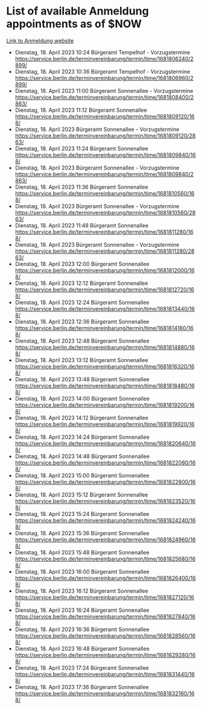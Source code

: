 # List of available Anmeldung appointments as of $NOW
[Link to Anmeldung website](https://service.berlin.de/terminvereinbarung/termin/tag.php?termin=1&anliegen[]=120686&dienstleisterlist=122210,122217,327316,122219,327312,122227,327314,122231,327346,122243,327348,122254,122252,329742,122260,329745,122262,329748,122271,327278,122273,327274,122277,327276,330436,122280,327294,122282,327290,122284,327292,122291,327270,122285,327266,122286,327264,122296,327268,150230,329760,122297,327286,122294,327284,122312,329763,122314,329775,122304,327330,122311,327334,122309,327332,317869,122281,327352,122279,329772,122283,122276,327324,122274,327326,122267,329766,122246,327318,122251,327320,122257,327322,122208,327298,122226,327300&herkunft=http%3A%2F%2Fservice.berlin.de%2Fdienstleistung%2F120686%2F)
- Dienstag, 18. April 2023 10:24 Bürgeramt Tempelhof - Vorzugstermine https://service.berlin.de/terminvereinbarung/termin/time/1681806240/2899/
- Dienstag, 18. April 2023 10:36 Bürgeramt Tempelhof - Vorzugstermine https://service.berlin.de/terminvereinbarung/termin/time/1681806960/2899/
- Dienstag, 18. April 2023 11:00 Bürgeramt Sonnenallee - Vorzugstermine https://service.berlin.de/terminvereinbarung/termin/time/1681808400/2863/
- Dienstag, 18. April 2023 11:12 Bürgeramt Sonnenallee https://service.berlin.de/terminvereinbarung/termin/time/1681809120/168/
- Dienstag, 18. April 2023  Bürgeramt Sonnenallee - Vorzugstermine https://service.berlin.de/terminvereinbarung/termin/time/1681809120/2863/
- Dienstag, 18. April 2023 11:24 Bürgeramt Sonnenallee https://service.berlin.de/terminvereinbarung/termin/time/1681809840/168/
- Dienstag, 18. April 2023  Bürgeramt Sonnenallee - Vorzugstermine https://service.berlin.de/terminvereinbarung/termin/time/1681809840/2863/
- Dienstag, 18. April 2023 11:36 Bürgeramt Sonnenallee https://service.berlin.de/terminvereinbarung/termin/time/1681810560/168/
- Dienstag, 18. April 2023  Bürgeramt Sonnenallee - Vorzugstermine https://service.berlin.de/terminvereinbarung/termin/time/1681810560/2863/
- Dienstag, 18. April 2023 11:48 Bürgeramt Sonnenallee https://service.berlin.de/terminvereinbarung/termin/time/1681811280/168/
- Dienstag, 18. April 2023  Bürgeramt Sonnenallee - Vorzugstermine https://service.berlin.de/terminvereinbarung/termin/time/1681811280/2863/
- Dienstag, 18. April 2023 12:00 Bürgeramt Sonnenallee https://service.berlin.de/terminvereinbarung/termin/time/1681812000/168/
- Dienstag, 18. April 2023 12:12 Bürgeramt Sonnenallee https://service.berlin.de/terminvereinbarung/termin/time/1681812720/168/
- Dienstag, 18. April 2023 12:24 Bürgeramt Sonnenallee https://service.berlin.de/terminvereinbarung/termin/time/1681813440/168/
- Dienstag, 18. April 2023 12:36 Bürgeramt Sonnenallee https://service.berlin.de/terminvereinbarung/termin/time/1681814160/168/
- Dienstag, 18. April 2023 12:48 Bürgeramt Sonnenallee https://service.berlin.de/terminvereinbarung/termin/time/1681814880/168/
- Dienstag, 18. April 2023 13:12 Bürgeramt Sonnenallee https://service.berlin.de/terminvereinbarung/termin/time/1681816320/168/
- Dienstag, 18. April 2023 13:48 Bürgeramt Sonnenallee https://service.berlin.de/terminvereinbarung/termin/time/1681818480/168/
- Dienstag, 18. April 2023 14:00 Bürgeramt Sonnenallee https://service.berlin.de/terminvereinbarung/termin/time/1681819200/168/
- Dienstag, 18. April 2023 14:12 Bürgeramt Sonnenallee https://service.berlin.de/terminvereinbarung/termin/time/1681819920/168/
- Dienstag, 18. April 2023 14:24 Bürgeramt Sonnenallee https://service.berlin.de/terminvereinbarung/termin/time/1681820640/168/
- Dienstag, 18. April 2023 14:48 Bürgeramt Sonnenallee https://service.berlin.de/terminvereinbarung/termin/time/1681822080/168/
- Dienstag, 18. April 2023 15:00 Bürgeramt Sonnenallee https://service.berlin.de/terminvereinbarung/termin/time/1681822800/168/
- Dienstag, 18. April 2023 15:12 Bürgeramt Sonnenallee https://service.berlin.de/terminvereinbarung/termin/time/1681823520/168/
- Dienstag, 18. April 2023 15:24 Bürgeramt Sonnenallee https://service.berlin.de/terminvereinbarung/termin/time/1681824240/168/
- Dienstag, 18. April 2023 15:36 Bürgeramt Sonnenallee https://service.berlin.de/terminvereinbarung/termin/time/1681824960/168/
- Dienstag, 18. April 2023 15:48 Bürgeramt Sonnenallee https://service.berlin.de/terminvereinbarung/termin/time/1681825680/168/
- Dienstag, 18. April 2023 16:00 Bürgeramt Sonnenallee https://service.berlin.de/terminvereinbarung/termin/time/1681826400/168/
- Dienstag, 18. April 2023 16:12 Bürgeramt Sonnenallee https://service.berlin.de/terminvereinbarung/termin/time/1681827120/168/
- Dienstag, 18. April 2023 16:24 Bürgeramt Sonnenallee https://service.berlin.de/terminvereinbarung/termin/time/1681827840/168/
- Dienstag, 18. April 2023 16:36 Bürgeramt Sonnenallee https://service.berlin.de/terminvereinbarung/termin/time/1681828560/168/
- Dienstag, 18. April 2023 16:48 Bürgeramt Sonnenallee https://service.berlin.de/terminvereinbarung/termin/time/1681829280/168/
- Dienstag, 18. April 2023 17:24 Bürgeramt Sonnenallee https://service.berlin.de/terminvereinbarung/termin/time/1681831440/168/
- Dienstag, 18. April 2023 17:36 Bürgeramt Sonnenallee https://service.berlin.de/terminvereinbarung/termin/time/1681832160/168/
